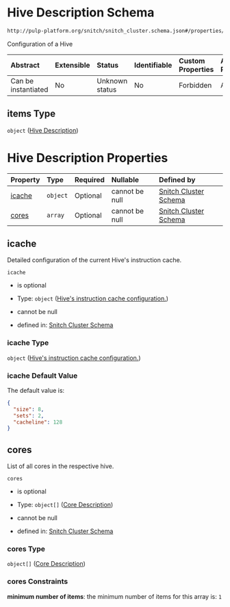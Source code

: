 # Hive Description Schema

```txt
http://pulp-platform.org/snitch/snitch_cluster.schema.json#/properties/hives/items
```

Configuration of a Hive

| Abstract            | Extensible | Status         | Identifiable | Custom Properties | Additional Properties | Access Restrictions | Defined In                                                                       |
| :------------------ | :--------- | :------------- | :----------- | :---------------- | :-------------------- | :------------------ | :------------------------------------------------------------------------------- |
| Can be instantiated | No         | Unknown status | No           | Forbidden         | Allowed               | none                | [snitch_cluster.schema.json*](snitch_cluster.schema.json "open original schema") |

## items Type

`object` ([Hive Description](snitch_cluster-properties-hives-hive-description.md))

# Hive Description Properties

| Property          | Type     | Required | Nullable       | Defined by                                                                                                                                                                                                                           |
| :---------------- | :------- | :------- | :------------- | :----------------------------------------------------------------------------------------------------------------------------------------------------------------------------------------------------------------------------------- |
| [icache](#icache) | `object` | Optional | cannot be null | [Snitch Cluster Schema](snitch_cluster-properties-hives-hive-description-properties-hives-instruction-cache-configuration.md "http://pulp-platform.org/snitch/snitch_cluster.schema.json#/properties/hives/items/properties/icache") |
| [cores](#cores)   | `array`  | Optional | cannot be null | [Snitch Cluster Schema](snitch_cluster-properties-hives-hive-description-properties-cores.md "http://pulp-platform.org/snitch/snitch_cluster.schema.json#/properties/hives/items/properties/cores")                                  |

## icache

Detailed configuration of the current Hive's instruction cache.

`icache`

*   is optional

*   Type: `object` ([Hive's instruction cache configuration.](snitch_cluster-properties-hives-hive-description-properties-hives-instruction-cache-configuration.md))

*   cannot be null

*   defined in: [Snitch Cluster Schema](snitch_cluster-properties-hives-hive-description-properties-hives-instruction-cache-configuration.md "http://pulp-platform.org/snitch/snitch_cluster.schema.json#/properties/hives/items/properties/icache")

### icache Type

`object` ([Hive's instruction cache configuration.](snitch_cluster-properties-hives-hive-description-properties-hives-instruction-cache-configuration.md))

### icache Default Value

The default value is:

```json
{
  "size": 8,
  "sets": 2,
  "cacheline": 128
}
```

## cores

List of all cores in the respective hive.

`cores`

*   is optional

*   Type: `object[]` ([Core Description](snitch_cluster-properties-hives-hive-description-properties-cores-core-description.md))

*   cannot be null

*   defined in: [Snitch Cluster Schema](snitch_cluster-properties-hives-hive-description-properties-cores.md "http://pulp-platform.org/snitch/snitch_cluster.schema.json#/properties/hives/items/properties/cores")

### cores Type

`object[]` ([Core Description](snitch_cluster-properties-hives-hive-description-properties-cores-core-description.md))

### cores Constraints

**minimum number of items**: the minimum number of items for this array is: `1`
